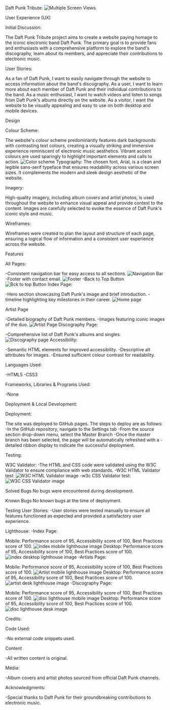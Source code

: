 
Daft Punk Tribute:
![Multiple Screen Views](assets/readme-images/screen-views.webp)

User Experience (UX)

Initial Discussion:

The Daft Punk Tribute project aims to create a website paying homage to the iconic electronic band Daft Punk. The primary goal is to provide fans and enthusiasts with a comprehensive platform to explore the band's discography, learn about its members, and appreciate their contributions to electronic music.

User Stories:

As a fan of Daft Punk, I want to easily navigate through the website to access information about the band's discography.
As a user, I want to learn more about each member of Daft Punk and their individual contributions to the band.
As a music enthusiast, I want to watch videos and listen to songs from Daft Punk's albums directly on the website.
As a visitor, I want the website to be visually appealing and easy to use on both desktop and mobile devices.

Design

Colour Scheme:

The website's colour scheme predominantly features dark backgrounds with contrasting text colours, creating a visually striking and immersive experience reminiscent of electronic music aesthetics. Vibrant accent colours are used sparingly to highlight important elements and calls to action.
![Color scheme](assets/readme-images/color-scheme.webp)
Typography:
The chosen font, Arial, is a clean and legible sans-serif typeface that ensures readability across various screen sizes. It complements the modern and sleek design aesthetic of the website.

Imagery:

High-quality imagery, including album covers and artist photos, is used throughout the website to enhance visual appeal and provide context to the content. Images are carefully selected to evoke the essence of Daft Punk's iconic style and music.

Wireframes:

Wireframes were created to plan the layout and structure of each page, ensuring a logical flow of information and a consistent user experience across the website.

Features

All Pages: 

-Consistent navigation bar for easy access to all sections.
![Navigation Bar](assets/readme-images/nav-bar.webp)
-Footer with contact email.
![Footer](assets/readme-images/footer.webp)
-Back to Top Button 
![Bck to top Button](assets/readme-images/back-to-top-button.webp)
Index Page:

-Hero section showcasing Daft Punk's image and brief introduction.
-timeline highlighting key milestones in their career.
![Home page](assets/readme-images/mainpage.webp)

Artist Page

-Detailed biography of Daft Punk members.
-Images featuring iconic images of the duo.
![Artist Page](assets/readme-images/artistpage.webp)
Discography Page:

-Comprehensive list of Daft Punk's albums and singles.
![Discography page](assets/readme-images/discpage.webp)
Accessibility:

-Semantic HTML elements for improved accessibility.
-Descriptive alt attributes for images.
-Ensured sufficient colour contrast for readability.


Languages Used:

-HTML5
-CSS3

Frameworks, Libraries & Programs Used:

-None

Deployment & Local Development:

Deployment:

The site was deployed to GitHub pages. The steps to deploy are as follows:
-In the GitHub repository, navigate to the Settings tab
-From the source section drop-down menu, select the Master Branch
-Once the master branch has been selected, the page will be automatically refreshed with a -detailed ribbon display to indicate the successful deployment.


Testing:

W3C Validator:
-The HTML and CSS code were validated using the W3C Validator to ensure compliance with web standards.
-W3C HTML Validator test: 
![W3C HTML Validator image](assets/readme-images/w3c-html.webp)
-w3c CSS Validator test: 
![W3C CSS Validator image](assets/readme-images/w3c-css.webp)

Solved Bugs
No bugs were encountered during development.

Known Bugs
No known bugs at the time of deployment.

Testing User Stories:
-User stories were tested manually to ensure all features functioned as expected and provided a satisfactory user experience.

Lighthouse:
-Index Page: 

Mobile: Performance score of 95, Accessibility score of 100, Best Practices score of 100.
![index mobile lighthouse image](assets/readme-images/index.mobile.webp)
Desktop: Performance score of 95, Accessibility score of 100, Best Practices score of 100.
![index desktop lighthouse image](assets/readme-images/index-desk.webp)
-Artists Page:

Mobile: Performance score of 95, Accessibility score of 100, Best Practices score of 100.
![Artist mobile lighthouse image](assets/readme-images/artist-mobile.webp)
Desktop: Performance score of 95, Accessibility score of 100, Best Practices score of 100.
![artist desk lighthouse image](assets/readme-images/artist-desk.webp)
-Discography Page:

Mobile: Performance score of 95, Accessibility score of 100, Best Practices score of 100.
![disc lighthouse mobile image](assets/readme-images/disk-mobile.webp)
Desktop: Performance score of 95, Accessibility score of 100, Best Practices score of 100.
![disc lighthouse desk image](assets/readme-images/artist-desk.webp)

Credits:

Code Used:

-No external code snippets used.

Content

-All written content is original.

Media:

-Album covers and artist photos sourced from official Daft Punk channels.

Acknowledgments:

-Special thanks to Daft Punk for their groundbreaking contributions to electronic music.
